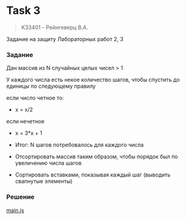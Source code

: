# Task 3
> K33401 - Рейнгеверц В.А.

Задание на защиту Лабораторных работ 2, 3

### Задание

Дан массив из N случайных целых чисел > 1 

У каждого числа есть некое количество шагов, чтобы спустить до единицы по следующему правилу

если число четное то:
- x = x/2

если нечетное
- x = 3\*x + 1 

- Итог: N шагов потребовалось для каждого числа
- Отсортировать массив таким образом, чтобы порядок был по увеличению числа шагов
- Сортировать вставками, показывая каждый шаг (выводить свапнутые элементы)

### Решение

[main.js](main.js)

